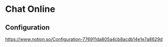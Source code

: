 # Chat Online

## Configuration

https://www.notion.so/Configuration-776911da805a4cb8acdb14e1e7a8629d
